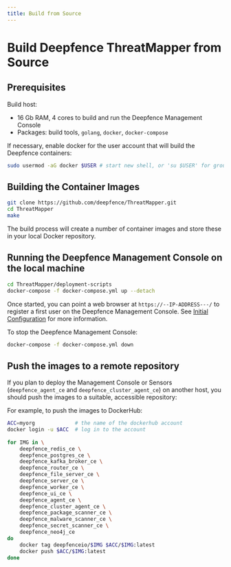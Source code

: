 ```yaml
---
title: Build from Source
---
```


# Build Deepfence ThreatMapper from Source

## Prerequisites

Build host:
 * 16 Gb RAM, 4 cores to build and run the Deepfence Management Console
 * Packages: build tools, `golang`, `docker`, `docker-compose`

If necessary, enable docker for the user account that will build the Deepfence containers:

```bash
sudo usermod -aG docker $USER # start new shell, or 'su $USER' for group change to take effect
```

## Building the Container Images

```bash
git clone https://github.com/deepfence/ThreatMapper.git
cd ThreatMapper
make
```

The build process will create a number of container images and store these in your local Docker repository.

## Running the Deepfence Management Console on the local machine

```bash
cd ThreatMapper/deployment-scripts
docker-compose -f docker-compose.yml up --detach
```

Once started, you can point a web browser at `https://--IP-ADDRESS---/` to register a first user on the Deepfence Management Console.  See [Initial Configuration](/docs/v2.0/console/initial-configuration) for more information.

To stop the Deepfence Management Console:

```bash
docker-compose -f docker-compose.yml down
```

## Push the images to a remote repository

If you plan to deploy the Management Console or Sensors (`deepfence_agent_ce` and `deepfence_cluster_agent_ce`) on another host, you should push the images to a suitable, accessible repository:

For example, to push the images to DockerHub:

```bash
ACC=myorg             # the name of the dockerhub account 
docker login -u $ACC  # log in to the account
    
for IMG in \
    deepfence_redis_ce \
    deepfence_postgres_ce \
    deepfence_kafka_broker_ce \
    deepfence_router_ce \
    deepfence_file_server_ce \
    deepfence_server_ce \
    deepfence_worker_ce \
    deepfence_ui_ce \
    deepfence_agent_ce \
    deepfence_cluster_agent_ce \
    deepfence_package_scanner_ce \
    deepfence_malware_scanner_ce \
    deepfence_secret_scanner_ce \
    deepfence_neo4j_ce
do
    docker tag deepfenceio/$IMG $ACC/$IMG:latest
    docker push $ACC/$IMG:latest
done
```
